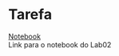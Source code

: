 # Tarefa
[Notebook](https://github.com/heigon77/MC536_heigon/blob/master/Lab02/Notebooks/lab-logic-model-dbpedia.ipynb) \
Link para o notebook do Lab02
